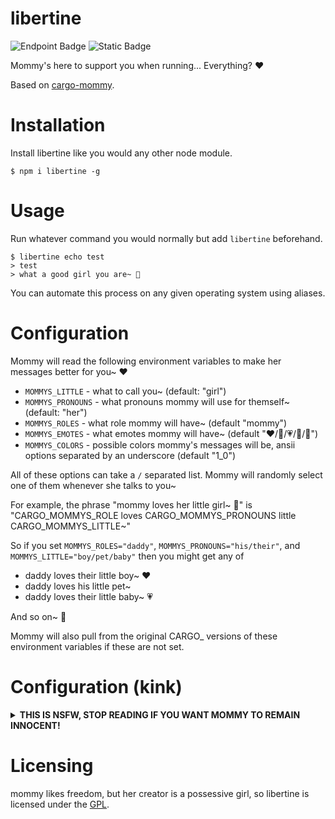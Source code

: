 # libertine

![Endpoint Badge](https://img.shields.io/npm/dt/libertine)
![Static Badge](https://img.shields.io/badge/License-GPL--3.0-blue)

Mommy's here to support you when running... Everything? ❤️

Based on [cargo-mommy](https://github.com/Gankra/cargo-mommy).

# Installation

Install libertine like you would any other node module.

```text
$ npm i libertine -g
```

# Usage

Run whatever command you would normally but add `libertine` beforehand.

```text
$ libertine echo test
> test
> what a good girl you are~ 💞 
```

You can automate this process on any given operating system using aliases.

# Configuration

Mommy will read the following environment variables to make her messages better for you~ ❤️

* `MOMMYS_LITTLE` - what to call you~ (default: "girl")
* `MOMMYS_PRONOUNS` - what pronouns mommy will use for themself~ (default: "her")
* `MOMMYS_ROLES` - what role mommy will have~ (default "mommy")
* `MOMMYS_EMOTES` - what emotes mommy will have~ (default "❤️/💖/💗/💓/💞")
* `MOMMYS_COLORS` - possible colors mommy's messages will be, ansii options separated by an underscore (default "1_0")

All of these options can take a `/` separated list. Mommy will randomly select one of them whenever she talks to you~

For example, the phrase "mommy loves her little girl~ 💞" is "CARGO_MOMMYS_ROLE loves CARGO_MOMMYS_PRONOUNS little CARGO_MOMMYS_LITTLE~"

So if you set `MOMMYS_ROLES="daddy"`, `MOMMYS_PRONOUNS="his/their"`, and `MOMMYS_LITTLE="boy/pet/baby"` then you might get any of

* daddy loves their little boy~ ❤️
* daddy loves his little pet~
* daddy loves their little baby~ 💗

And so on~ 💓

Mommy will also pull from the original CARGO_ versions of these environment variables if these are not set.

# Configuration (kink)

<details>

<summary>
<b>THIS IS NSFW, STOP READING IF YOU WANT MOMMY TO REMAIN INNOCENT!</b>
</summary>

...

...

Good pet~ ❤️

All of mommy's NSFW content is hidden behind MOMMYS_MOODS, where "thirsty" is heavy teasing/flirting and "yikes" is full harsh dommy mommy kink~

You can enable "true mommy chaos mode" by setting `MOMMYS_MOODS="chill/thirsty/yikes"`, making mommy oscillate wildly between light positive affirmation and trying to break you in half~

* `MOMMYS_MOODS` - how kinky mommy will be~ (default: "chill", possible values "chill", "thirsty", "yikes")
* `MOMMYS_PARTS` - what part of mommy you should crave~ (default: "milk")
* `MOMMYS_FUCKING` - what to call mommy's pet~ (default: "slut/toy/pet/pervert/whore")

-----

**Here's some examples of mommy being thirsty~ ❤️**

*tugs your leash*
that's a VERY good girl~ 💞

*smooches your forehead*
good job~

are you just keysmashing now~?
cute~ 💖

if you don't learn how to code better, mommy is going to put you in time-out~ 💓

-----

**And here's some examples of mommy being yikes~ 💞**

good slut~
you've earned five minutes with the buzzy wand~ 💗

*slides her finger in your mouth*
that's a good little toy~ ❤️

get on your knees and beg mommy for forgiveness you pervert~

mommy is starting to wonder if you should just give up and become her breeding stock~ 💗

</details>

# Licensing
mommy likes freedom, but her creator is a possessive girl, so libertine is licensed under the [GPL](LICENSE-GPL).